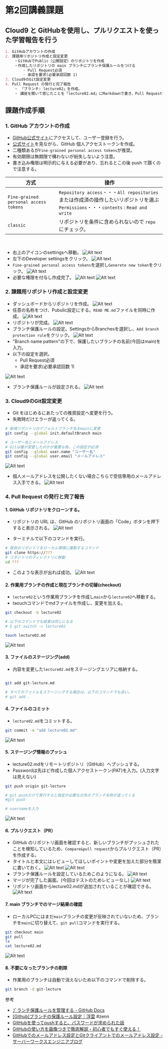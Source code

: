 # 第2回講義課題  

## Cloud9 と GitHubを使用し、プルリクエストを使った学習報告を行う

```Markdown
1. GitHubアカウントの作成
2. 課題用リポジトリ作成と設定変更
    ・GitHubでPublic（公開設定）のリポジトリを作成
    ・作成したリポジトリの main ブランチにブランチ保護ルールをつける
        ◦ Pull Request必須
        ◦ 承認を要求(必要承認回数 1)
3. Cloud9のGit設定変更
4. Pull Request の発行と完了報告
    ・ 「ブランチ: lecture02」を作成。
    ・ 講座を聞いて感じたことを「lecture02.md」にMarkdownで書き、Pull Requestを発行。
```

## 課題作成手順

### 1. GitHub アカウントの作成

- [GitHub公式サイト](https://github.co.jp/)にアクセスして、ユーザー登録を行う。
- [公式サイト](https://docs.github.com/ja/github/authenticating-to-github/keeping-your-account-and-data-secure/creating-a-personal-access-token)を見ながら、GitHub 個人アクセストークンを作成。
- 二種類あるが`Fine-grained personal access tokens`が推奨。
- 有効期限は無期限で構わないが紛失しないよう注意。
- 書き込み権限は明示的に与える必要があり、忘れるとこの後 push で躓くので注意する。

| 方式                                  | 操作                                                                                                                                    |
| ------------------------------------- | --------------------------------------------------------------------------------------------------------------------------------------- |
| `Fine-grained personal access tokens` | `Repository access`・・・`All repositories`または作成済の操作したいリポジトリを選ぶ<br>`Permissions`・・・`contents` : `Read and write` |
| `classic`                             | リポジトリを条件に含められないので `repo`にチェック。                                                                                   |

<br>

- 右上のアイコンのsettingsへ移動。
![Alt text](images02/0221.png)
- 左下のDeveloper settingsをクリック。
![Alt text](images02/2022.png)
- `Fine-grained personal access tokens`を選択し`Generete new token`をクリック。
![Alt text](images02/2023.png)
- 必要な権限を付与し作成完了。
![Alt text](images02/2024.png)
![Alt text](images02/2025.png)

### 2. 課題用リポジトリ作成と設定変更

- ダッシュボードからリポジトリを作成。
![Alt text](images02/0201.png)
- 任意の名称をつけ、Pubulic設定にする。`READ ME.md`ファイルを同時に作成。
![Alt text](images02/0202.png)
- リポジトリが完成。
![Alt text](images02/0208.png)
- ブランチ保護ルールの設定。SettingsからBranchesを選択し、`Add branch protection rule`をクリック。
![Alt text](images02/0203.png)
- "Branch name pattern"の下で、保護したいブランチの名前(今回はmain)を入力。
- 以下の設定を選択。
  - Pull Request必須
  - 承認を要求(必要承認回数 1)


![Alt text](images02/0204.png)
- ブランチ保護ルールが設定される。
![Alt text](images02/0205.png)

### 3. Cloud9のGit設定変更

- Git をはじめるにあたっての推奨設定へ変更を行う。
- 失敗時だけエラーが返ってくる。
  
```sh
# 新規リポジトリのデフォルトブランチ名をmainに変更
git config --global init.defaultBranch main

# ユーザー名とメールアドレス
# Gitは誰が変更したのかが重要な為、この設定が必須
git config --global user.name "ユーザー名"
git config --global user.email "メールアドレス"
```

![Alt text](images02/0207.png)
- 個人メールアドレスを公開したくない場合こちらで受信専用のメールアドレス入手できる。
![Alt text](images02/0206.png)

### 4. Pull Request の発行と完了報告

#### 1. GitHub リポジトリをクローンする。
- リポジトリの URL は、GitHub のリポジトリ画面の「Code」ボタンを押下すると表示される。
![Alt text](images02/0209.png)

- ターミナルで以下のコマンドを実行。
  
```sh
# 既存のリポジトリをローカル環境に複製するコマンド
git clone https://???
# リポジトリのディレクトリに移動
cd ???
```

- このような表示が出れば成功。
![Alt text](images02/0211.png)

#### 2. 作業用ブランチの作成と現在ブランチの切替(checkout)
- `lecture02`という作業用ブランチを作成し`main`から`lecture02`へ移動する。
- taouchコマンドでmdファイルを作成し、変更を加える。

```sh
git checkout -b lecture02

# 以下のコマンドでも結果は同じになる
# $ git switch -c lecture02

touch lecture02.md
```

![Alt text](images02/0212.png)

#### 3. ファイルのステージング(add)
- 内容を変更した`lecture02.md`をステージングエリアに格納する。

```sh

git add git-lecture.md

# すべてのファイルをステージングする場合は、以下のコマンドでも良い。
# git add .
```

#### 4. ファイルのコミット

- `lecture02.md`をコミットする。


```sh
git commit -m "add lecture02.md"
```

![Alt text](images02/0213.png)

#### 5. ステージング情報のプッシュ

- lecture02.mdをリモートリポジトリ（GitHub）へプッシュする。
- Passwordは先ほど作成した個人アクセストークン(PAT)を入力。(入力文字は見えない)

```sh
git push origin git-lecture

# git pushだけで実行すると指定が必要な元先のブランチ名称が返ってくる
#git push

# usernameを入力
```

![Alt text](images02/0214.png)

#### 6. プルリクエスト（PR）

- GitHub のリポジトリ画面を確認すると、新しいブランチがプッシュされたことを検知しているため、`Compare&pull request`からプルリクエスト（PR）を作成する。
- タイトルと本文にはレビューしてほしいポイントや変更を加えた部分を簡潔に書いておく。
![Alt text](images02/0215.png)
![Alt text](images02/0216.png)
- ブランチ保護ルールを設定しているためこのようになる。
![Alt text](images02/0217.png)
- マージが完了した画面。(今回はテストのためレビューなし)
![Alt text](images02/0218.png)
- リポジトリ画面からlecture02.mdが追加されていることが確認できる。
![Alt text](images02/0219.png)

#### 7. main ブランチでのマージ結果の確認

- ローカルPCにはまだ`main`ブランチの変更が反映されていないため、ブランチを`main`に切り替えて、`git pull`コマンドを実行する。

```sh
git checkout main
git pull
ls
cat lecture02.md
```

![Alt text](images02/0220.png)

#### 8. 不要になったブランチの削除

- 作業用のブランチは自動で消えないため以下のコマンドで削除する。

```sh
git branch -d git-lecture
```

参考

- [ﾌﾞランチ保護ルールを管理する - GitHub Docs](https://docs.github.com/ja/repositories/configuring-branches-and-merges-in-your-repository/managing-protected-branches/managing-a-branch-protection-rule)
- [[Github]ブランチの保護ルール設定｜浮雲](https://zenn.dev/ukigumo_shiina3/articles/a862dc23b36cf0) #zenn 
- [GitHubを使ってpushすると、パスワードが求められた話](https://satoimo.blog/?p=1162)
- [GitHubの使い方を画像つきで徹底解説・初心者でもすぐ使える！](https://www.sejuku.net/blog/73468)
- [GitHubでのメールアドレス設定とGitクライアントでのメールアドレス設定 - サーバーワークスエンジニアブログ](https://blog.serverworks.co.jp/git-mail)